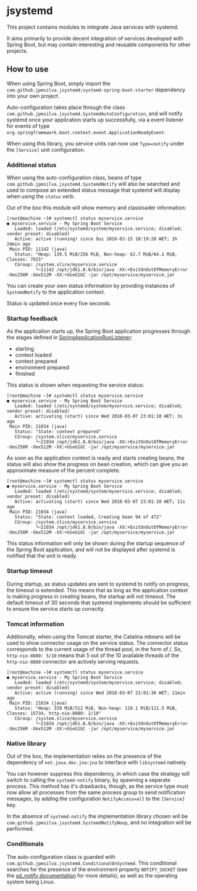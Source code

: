 # jsystemd

This project contains modules to integrate Java services with systemd.

It aims primarily to provide decent integration of services developed with Spring Boot, but
may contain interesting and reusable components for other projects.

## How to use

When using Spring Boot, simply import the `com.github.jpmsilva.jsystemd:systemd-spring-boot-starter`
dependency into your own project.

Auto-configuration takes place through the class `com.github.jpmsilva.jsystemd.SystemdAutoConfiguration`,
and will notify systemd once your application starts up successfully, via a event listener for events
of type `org.springframework.boot.context.event.ApplicationReadyEvent`.

When using this library, you service units can now use `Type=notify` under the `[Service]` unit configuration.

### Additional status

When using the auto-configuration class, beans of type `com.github.jpmsilva.jsystemd.SystemdNotify`
will also be searched and used to compose an extended status message that systemd will display
when using the `status` verb.

Out of the box this module will show memory and classloader information:

```
[root@machine ~]# systemctl status myservice.service
● myservice.service - My Spring Boot Service
   Loaded: loaded (/etc/systemd/system/myservice.service; disabled; vendor preset: disabled)
   Active: active (running) since Qui 2018-02-15 10:19:28 WET; 1h 24min ago
 Main PID: 11142 (java)
   Status: "Heap: 139.5 MiB/256 MiB, Non-heap: 62.7 MiB/64.1 MiB, Classes: 7915"
   CGroup: /system.slice/myservice.service
           └─11142 /opt/jdk1.8.0/bin/java -XX:+ExitOnOutOfMemoryError -Xms256M -Xmx512M -XX:+UseG1GC -jar /opt/myservice/myservice.jar
```

You can create your own status information by providing instances of `SystemdNotify` to the application context.

Status is updated once every five seconds.

### Startup feedback

As the application starts up, the Spring Boot application progresses through the stages defined
in [SpringApplicationRunListener](https://docs.spring.io/spring-boot/docs/1.5.10.RELEASE/api/org/springframework/boot/SpringApplicationRunListener.html):
 * starting
 * context loaded
 * context prepared
 * environment prepared
 * finished

This status is shown when requesting the service status:
```
[root@machine ~]# systemctl status myservice.service
● myservice.service - My Spring Boot Service
   Loaded: loaded (/etc/systemd/system/myservice.service; disabled; vendor preset: disabled)
   Active: activating (start) since Wed 2018-03-07 23:01:10 WET; 3s ago
 Main PID: 21034 (java)
   Status: "State: context prepared"
   CGroup: /system.slice/myservice.service
           └─21034 /opt/jdk1.8.0/bin/java -XX:+ExitOnOutOfMemoryError -Xms256M -Xmx512M -XX:+UseG1GC -jar /opt/myservice/myservice.jar
```

As soon as the application context is ready and starts creating beans, the status will also show the progress on bean creation, which can give you an
approximate measure of the percent complete.
```
[root@machine ~]# systemctl status myservice.service
● myservice.service - My Spring Boot Service
   Loaded: loaded (/etc/systemd/system/myservice.service; disabled; vendor preset: disabled)
   Active: activating (start) since Wed 2018-03-07 23:01:10 WET; 11s ago
 Main PID: 21034 (java)
   Status: "State: context loaded, Creating bean 94 of 472"
   CGroup: /system.slice/myservice.service
           └─21034 /opt/jdk1.8.0/bin/java -XX:+ExitOnOutOfMemoryError -Xms256M -Xmx512M -XX:+UseG1GC -jar /opt/myservice/myservice.jar
```

This status information will only be shown during the startup sequence of the Spring Boot application, and will not be displayed after systemd is notified
that the unit is ready.

### Startup timeout

During startup, as status updates are sent to systemd to notify on progress, the timeout is extended.
This means that as long as the application context is making progress in creating beans, the startup will not
timeout. The default timeout of 30 seconds that systemd implements should be sufficient to ensure the
service starts up correctly.

### Tomcat information

Additionally, when using the Tomcat starter, the Catalina mbeans will be used to show connector usage on the service status. The connector status corresponds
to the current usage of the thread pool, in the form of <busy threads>/<total available threads>. So, `http-nio-8080: 5/10` means that 5 out of the 10
available threads of the `http-nio-8080` connector are actively serving requests.

```
[root@machine ~]# systemctl status myservice.service
● myservice.service - My Spring Boot Service
   Loaded: loaded (/etc/systemd/system/myservice.service; disabled; vendor preset: disabled)
   Active: active (running) since Wed 2018-03-07 23:01:36 WET; 11min ago
 Main PID: 21034 (java)
   Status: "Heap: 339 MiB/512 MiB, Non-heap: 118.1 MiB/121.5 MiB, Classes: 15734, http-nio-8080: 2/10"
   CGroup: /system.slice/myservice.service
           └─21034 /opt/jdk1.8.0/bin/java -XX:+ExitOnOutOfMemoryError -Xms256M -Xmx512M -XX:+UseG1GC -jar /opt/myservice/myservice.jar
```

### Native library

Out of the box, the implementation relies on the presence of the dependency of `net.java.dev.jna:jna` to
interface with `libsystemd` natively.

You can however suppress this dependency, in which case the strategy will switch to calling the `systemd-notify` binary,
by spawning a separate process. This method has it's drawbacks, though, as the service type must now allow
all processes from the same process group to send notification messages, by adding the configuration `NotifyAccess=all` to the `[Service]`
key.

In the absence of `systemd-notify` the implementation library chosen will be `com.github.jpmsilva.jsystemd.SystemdNotifyNoop`, and no integration will
be performed.

### Conditionals

The auto-configuration class is guarded with `com.github.jpmsilva.jsystemd.ConditionalOnSystemd`.
This conditional searches for the presence of the environment property `NOTIFY_SOCKET` (see the
[sd_notify documentation](https://www.freedesktop.org/software/systemd/man/sd_notify.html#%24NOTIFY_SOCKET) for
more details), as well as the operating system being Linux.

